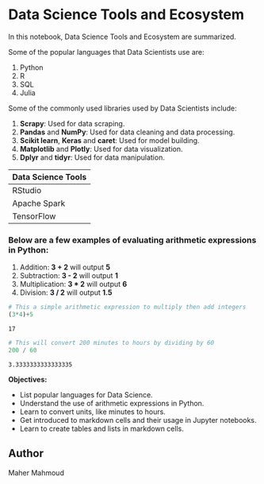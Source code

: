 # Data Science Tools and Ecosystem

In this notebook, Data Science Tools and Ecosystem are summarized.

Some of the popular languages that Data Scientists use are:

1. Python
2. R
3. SQL
4. Julia

Some of the commonly used libraries used by Data Scientists include:

1. **Scrapy**: Used for data scraping.
2. **Pandas** and **NumPy**: Used for data cleaning and data processing.
3. **Scikit learn**, **Keras** and **caret**: Used for model building.
4. **Matplotlib** and **Plotly**: Used for data visualization.
5. **Dplyr** and **tidyr**: Used for data manipulation.



| Data Science Tools |
| --- |
| RStudio |
| Apache Spark |
| TensorFlow |


### Below are a few examples of evaluating arithmetic expressions in Python:

1. Addition: **3 + 2** will output **5**
2. Subtraction: **3 - 2** will output **1**
3. Multiplication: **3 * 2** will output **6**
4. Division: **3 / 2** will output **1.5**


```python
# This a simple arithmetic expression to multiply then add integers
(3*4)+5
```




    17




```python
# This will convert 200 minutes to hours by dividing by 60
200 / 60
```




    3.3333333333333335



**Objectives:**

- List popular languages for Data Science.
- Understand the use of arithmetic expressions in Python.
- Learn to convert units, like minutes to hours.
- Get introduced to markdown cells and their usage in Jupyter notebooks.
- Learn to create tables and lists in markdown cells.


## Author
Maher Mahmoud


```python

```
